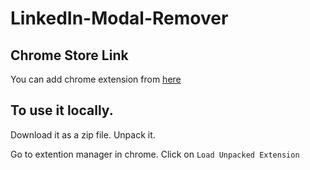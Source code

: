 # LinkedIn-Modal-Remover
## Chrome Store Link
You can add chrome extension from [here](https://chrome.google.com/webstore/detail/lipbembkfnpaokgimakpbmdloeeehoef)

## To use it locally. 
Download it as a zip file.
Unpack it.

Go to extention manager in chrome. Click on `Load Unpacked Extension`
